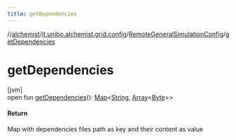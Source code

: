 ```yaml
---
title: getDependencies
---
```

//[alchemist](../../../index.html)/[it.unibo.alchemist.grid.config](../index.html)/[RemoteGeneralSimulationConfig](index.html)/[getDependencies](get-dependencies.html)



# getDependencies



[jvm]\
open fun [getDependencies](get-dependencies.html)(): [Map](https://docs.oracle.com/javase/8/docs/api/java/util/Map.html)<[String](https://docs.oracle.com/javase/8/docs/api/java/lang/String.html), [Array](https://kotlinlang.org/api/latest/jvm/stdlib/kotlin/-array/index.html)<[Byte](https://kotlinlang.org/api/latest/jvm/stdlib/kotlin/-byte/index.html)>>



#### Return



Map with dependencies files path as key and their content as value




